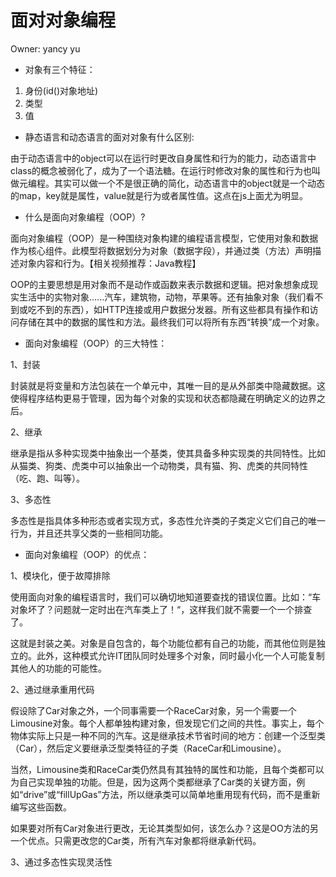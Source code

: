 # 面对对象编程

Owner: yancy yu

- 对象有三个特征：
1. 身份(id()对象地址)
2. 类型
3. 值
- 静态语言和动态语言的面对对象有什么区别:

由于动态语言中的object可以在运行时更改自身属性和行为的能力，动态语言中class的概念被弱化了，成为了一个语法糖。在运行时修改对象的属性和行为也叫做元编程。其实可以做一个不是很正确的简化，动态语言中的object就是一个动态的map，key就是属性，value就是行为或者属性值。这点在js上面尤为明显。

- 什么是面向对象编程（OOP）?

面向对象编程（OOP）是一种围绕对象构建的编程语言模型，它使用对象和数据作为核心组件。此模型将数据划分为对象（数据字段），并通过类（方法）声明描述对象内容和行为。【相关视频推荐：Java教程】

OOP的主要思想是用对象而不是动作或函数来表示数据和逻辑。把对象想象成现实生活中的实物对象......汽车，建筑物，动物，苹果等。还有抽象对象（我们看不到或吃不到的东西），如HTTP连接或用户数据分发器。所有这些都具有操作和访问存储在其中的数据的属性和方法。最终我们可以将所有东西“转换”成一个对象。

- 面向对象编程（OOP）的三大特性：

1、封装

封装就是将变量和方法包装在一个单元中，其唯一目的是从外部类中隐藏数据。这使得程序结构更易于管理，因为每个对象的实现和状态都隐藏在明确定义的边界之后。

2、继承

继承是指从多种实现类中抽象出一个基类，使其具备多种实现类的共同特性。比如从猫类、狗类、虎类中可以抽象出一个动物类，具有猫、狗、虎类的共同特性（吃、跑、叫等）。

3、多态性

多态性是指具体多种形态或者实现方式，多态性允许类的子类定义它们自己的唯一行为，并且还共享父类的一些相同功能。

- 面向对象编程（OOP）的优点：

1、模块化，便于故障排除

使用面向对象的编程语言时，我们可以确切地知道要查找的错误位置。比如：“车对象坏了？问题就一定时出在汽车类上了！“，这样我们就不需要一个一个排查了。

这就是封装之美。对象是自包含的，每个功能位都有自己的功能，而其他位则是独立的。此外，这种模式允许IT团队同时处理多个对象，同时最小化一个人可能复制其他人的功能的可能性。

2、通过继承重用代码

假设除了Car对象之外，一个同事需要一个RaceCar对象，另一个需要一个Limousine对象。每个人都单独构建对象，但发现它们之间的共性。事实上，每个物体实际上只是一种不同的汽车。这是继承技术节省时间的地方：创建一个泛型类（Car），然后定义要继承泛型类特征的子类（RaceCar和Limousine）。

当然，Limousine类和RaceCar类仍然具有其独特的属性和功能，且每个类都可以为自己实现单独的功能。但是，因为这两个类都继承了Car类的关键方面，例如“drive”或“fillUpGas”方法，所以继承类可以简单地重用现有代码，而不是重新编写这些函数。

如果要对所有Car对象进行更改，无论其类型如何，该怎么办？这是OO方法的另一个优点。只需更改您的Car类，所有汽车对象都将继承新代码。

3、通过多态性实现灵活性